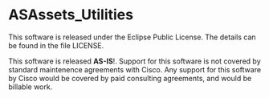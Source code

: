 ASAssets_Utilities
==================

This software is released under the Eclipse Public License. The details can be found in the file LICENSE.

This software is released **AS-IS**!. Support for this software is not covered by standard maintenence agreements with Cisco. Any support for this software by Cisco would be covered by paid consulting agreements, and would be billable work.
